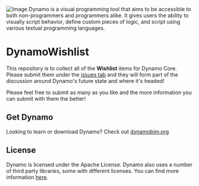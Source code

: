 ![Image](https://raw.github.com/ikeough/Dynamo/master/doc/distrib/Images/dynamo_logo_dark.png)
Dynamo is a visual programming tool that aims to be accessible to both non-programmers and programmers alike. It gives users the ability to visually script behavior, define custom pieces of logic, and script using various textual programming languages.

# DynamoWishlist

This repository is to collect all of the **Wishlist** items for Dynamo Core. Please submit them under the [issues tab](https://github.com/DynamoDS/DynamoWishlist/issues) and they will form part of the discussion around Dynamo's future state and where it's headed! 

Please feel free to submit as many as you like and the more information you can submit with them the better!

## Get Dynamo ##

Looking to learn or download Dynamo?  Check out [dynamobim.org](http://dynamobim.org/learn/)

## License ##

Dynamo is licensed under the Apache License. Dynamo also uses a number of third party libraries, some with different licenses. You can find more information [here](LICENSE.txt).

